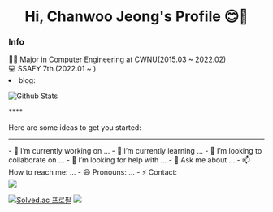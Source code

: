 <div align= center><h1> Hi, Chanwoo Jeong's Profile 😊👋</h1></div>
<div allign= center>
  
  
 <div>
  <h3> Info </h3>
  👨‍🎓 Major in Computer Engineering at CWNU(2015.03 ~ 2022.02) <br>
  💻 SSAFY 7th (2022.01 ~ )
    <li>blog: </li>
  </div>
  
  <div>
    
  ![Github Stats](https://github-readme-stats.vercel.app/api?username=jeong-chan&show_icons=true)

  </div>
</div>
****

Here are some ideas to get you started:
<hr>
- 🔭 I’m currently working on ...
- 🌱 I’m currently learning ...
- 👯 I’m looking to collaborate on ...
- 🤔 I’m looking for help with ...
- 💬 Ask me about ...
- 📫 How to reach me: ...
- 😄 Pronouns: ...
- ⚡ Contact:<br>
  <img src="https://img.shields.io/badge/Contact-색상코드?style=flat-square&logo=mail&logoColor=green"/>


 [![Solved.ac
프로필](http://mazassumnida.wtf/api/v2/generate_badge?boj=jeong_2240)](https://solved.ac/jeong_2240)
<img src="http://mazandi.herokuapp.com/api?handle=jeong_2240&theme=warm"/>
